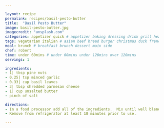 ```yaml
---

layout: recipe
permalink: recipes/basil-pesto-butter 
title:  "Basil Pesto Butter"
image: basil-pesto-butter.jpg 
imagecredit: "unsplash.com" 
categories: appetizer quick # appetizer baking dressing drink grill healthyish marinade oven pickling quick raw salad sandwich sauce snack soup
tags: vegetarian italian # asian beef bread burger christmas duck french fruit indian italian mexican nuts pasta pork poultry rice seafood thanksgiving vegetarian
meal: brunch # breakfast brunch dessert main side
chef: robert 
time: under 60mins # under 60mins under 120mins over 120mins
servings: 1 

ingredients:
- 1| tbsp pine nuts
- 0.25| tsp minced garlic
- 0.33| cup basil leaves
- 3| tbsp shredded parmesan cheese
- 1| cup unsalted butter
- pinch of salt

directions:
- In a food processor add all of the ingredients.  Mix until well blended and then add to a jar.
- Remove from refrigerator at least 10 minutes prior to use.

--- 
```

